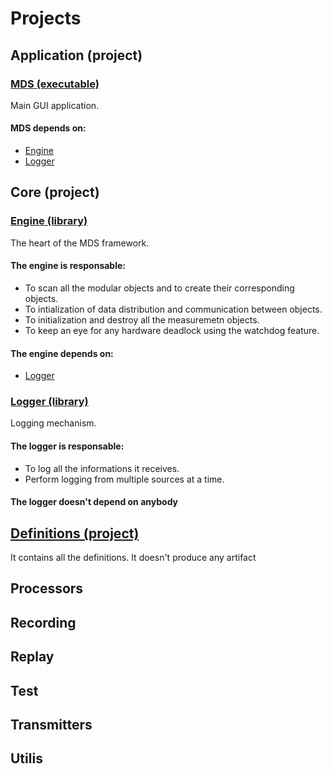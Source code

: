 # Projects

## Application (project)

### [MDS (executable)](./application/README.md)
Main GUI application.

#### MDS depends on:
* [Engine](./core/engine/README.md)
* [Logger](./core/logger/README.md)

## Core (project)
### [Engine (library)](./core/engine/README.md)

The heart of the MDS framework. 
#### The engine is responsable:
* To scan all the modular objects and to create their corresponding objects.
* To intialization of data distribution and communication between objects.
* To initialization and destroy all the measuremetn objects.
* To keep an eye for any hardware deadlock using the watchdog feature.

#### The engine depends on:
* [Logger](./core/logger/README.md)

### [Logger (library)](./core/logger/README.md)

Logging mechanism.

#### The logger is responsable:
* To log all the informations it receives.
* Perform logging from multiple sources at a time.

#### The logger doesn't depend on anybody

## [Definitions (project)](./definitions/README.md)

It contains all the definitions. It doesn't produce any artifact

## Processors

## Recording

## Replay

## Test

## Transmitters

## Utilis
